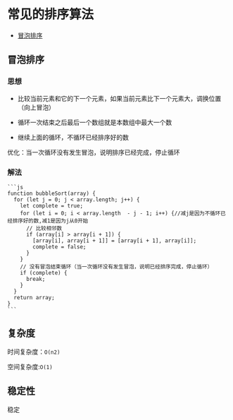 # 常见的排序算法  
   * [冒泡排序](#冒泡排序)  



## 冒泡排序  

### 思想  
- 比较当前元素和它的下一个元素，如果当前元素比下一个元素大，调换位置（向上冒泡）    

- 循环一次结束之后最后一个数组就是本数组中最大一个数  

- 继续上面的循环，不循环已经排序好的数   

优化：当一次循环没有发生冒泡，说明排序已经完成，停止循环    

### 解法  
    ```js
    function bubbleSort(array) {
      for (let j = 0; j < array.length; j++) {
        let complete = true;
        for (let i = 0; i < array.length  - j - 1; i++) {//减j是因为不循环已经排序好的数,减1是因为j从0开始
          // 比较相邻数
          if (array[i] > array[i + 1]) {
            [array[i], array[i + 1]] = [array[i + 1], array[i]];
            complete = false;
          }
        }
        // 没有冒泡结束循环（当一次循环没有发生冒泡，说明已经排序完成，停止循环）
        if (complete) {
          break;
        }
      }
      return array;
    }
    ```


## 复杂度
时间复杂度：`O(n2)`

空间复杂度:`O(1)`

## 稳定性
稳定






